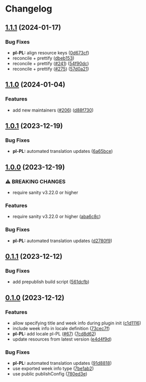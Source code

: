 # Changelog

## [1.1.1](https://github.com/sanity-io/locales/compare/locale-pl-pl-v1.1.0...locale-pl-pl-v1.1.1) (2024-01-17)


### Bug Fixes

* **pl-PL:** align resource keys ([0d673cf](https://github.com/sanity-io/locales/commit/0d673cf6b85c052a5cca9d7ec759a8200fb1b41c))
* reconcile + prettify ([dbeb153](https://github.com/sanity-io/locales/commit/dbeb153fc3f80207e357a888431d2fd739617821))
* reconcile + prettify ([#241](https://github.com/sanity-io/locales/issues/241)) ([54f90dc](https://github.com/sanity-io/locales/commit/54f90dca9b094befde329eadb710ac2e9af4c10f))
* reconcile + prettify ([#275](https://github.com/sanity-io/locales/issues/275)) ([57d0a21](https://github.com/sanity-io/locales/commit/57d0a21e05f631d47d74a2c029c9dcc3993bc7b0))

## [1.1.0](https://github.com/sanity-io/locales/compare/locale-pl-pl-v1.0.1...locale-pl-pl-v1.1.0) (2024-01-04)


### Features

* add new maintainers ([#206](https://github.com/sanity-io/locales/issues/206)) ([d88f730](https://github.com/sanity-io/locales/commit/d88f730245daf267354ceb85ffbc2ff3497962b7))

## [1.0.1](https://github.com/sanity-io/locales/compare/locale-pl-pl-v1.0.0...locale-pl-pl-v1.0.1) (2023-12-19)


### Bug Fixes

* **pl-PL:** automated translation updates ([6a65bce](https://github.com/sanity-io/locales/commit/6a65bced229226bf8726c3ba5b8ba3580d618c89))

## [1.0.0](https://github.com/sanity-io/locales/compare/locale-pl-pl-v0.1.1...locale-pl-pl-v1.0.0) (2023-12-19)


### ⚠ BREAKING CHANGES

* require sanity v3.22.0 or higher

### Features

* require sanity v3.22.0 or higher ([aba6c8c](https://github.com/sanity-io/locales/commit/aba6c8c3fd4f6e11b193b96a3821420f72ccc47d))


### Bug Fixes

* **pl-PL:** automated translation updates ([d2780f9](https://github.com/sanity-io/locales/commit/d2780f935a6a5186be5c09cee65e3b7123ee866a))

## [0.1.1](https://github.com/sanity-io/locales/compare/locale-pl-pl-v0.1.0...locale-pl-pl-v0.1.1) (2023-12-12)


### Bug Fixes

* add prepublish build script ([561dcfb](https://github.com/sanity-io/locales/commit/561dcfb24ab12f98fcc590b0dbc2cf297ea60485))

## [0.1.0](https://github.com/sanity-io/locales/compare/locale-pl-pl-v0.0.1...locale-pl-pl-v0.1.0) (2023-12-12)


### Features

* allow specifying title and week info during plugin init ([c1d1116](https://github.com/sanity-io/locales/commit/c1d1116bab0c99c6506a9744e33d6cf282bf1c1b))
* include week info in locale definition ([73cec7f](https://github.com/sanity-io/locales/commit/73cec7fb69ac92a565282aac0d08f13b634372fb))
* **pl-PL:** add locale pl-PL ([#67](https://github.com/sanity-io/locales/issues/67)) ([7cd8d62](https://github.com/sanity-io/locales/commit/7cd8d62059d2cb31d40415253a004ef6d1045d43))
* update resources from latest version ([e4d4f9d](https://github.com/sanity-io/locales/commit/e4d4f9daf8c2566f3ee7c9b002ac6d0051a2734c))


### Bug Fixes

* **pl-PL:** automated translation updates ([91d8818](https://github.com/sanity-io/locales/commit/91d8818577ead342d0f656af720495703c4db8ab))
* use exported week info type ([7be1ab2](https://github.com/sanity-io/locales/commit/7be1ab27939e1836e000155c576362fb5f54bd3e))
* use public publishConfig ([780ed3e](https://github.com/sanity-io/locales/commit/780ed3e6d35198fedebd769e71bf1dcc09fc6528))
